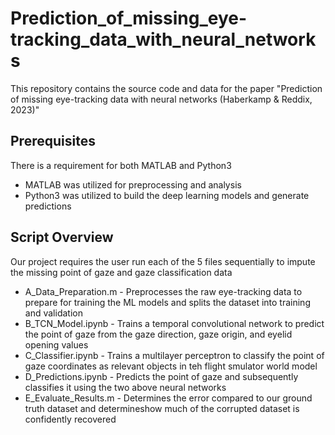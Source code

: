 # Prediction_of_missing_eye-tracking_data_with_neural_networks
This repository contains the source code and data for the paper "Prediction of missing eye-tracking data with neural networks (Haberkamp & Reddix, 2023)"  

## Prerequisites
There is a requirement for both MATLAB and Python3    
* MATLAB was utilized for preprocessing and analysis
* Python3 was utilized to build the deep learning models and generate predictions

## Script Overview
Our project requires the user run each of the 5 files sequentially to impute the missing point of gaze and gaze classification data  
* A_Data_Preparation.m - Preprocesses the raw eye-tracking data to prepare for training the ML models and splits the dataset into training and validation  
* B_TCN_Model.ipynb - Trains a temporal convolutional network to predict the point of gaze from the gaze direction, gaze origin, and eyelid opening values
* C_Classifier.ipynb - Trains a multilayer perceptron to classify the point of gaze coordinates as relevant objects in teh flight smulator world model  
* D_Predictions.ipynb  - Predicts the point of gaze and subsequently classifies it using the two above neural networks
* E_Evaluate_Results.m - Determines the error compared to our ground truth dataset and determineshow much of the corrupted dataset is confidently recovered



